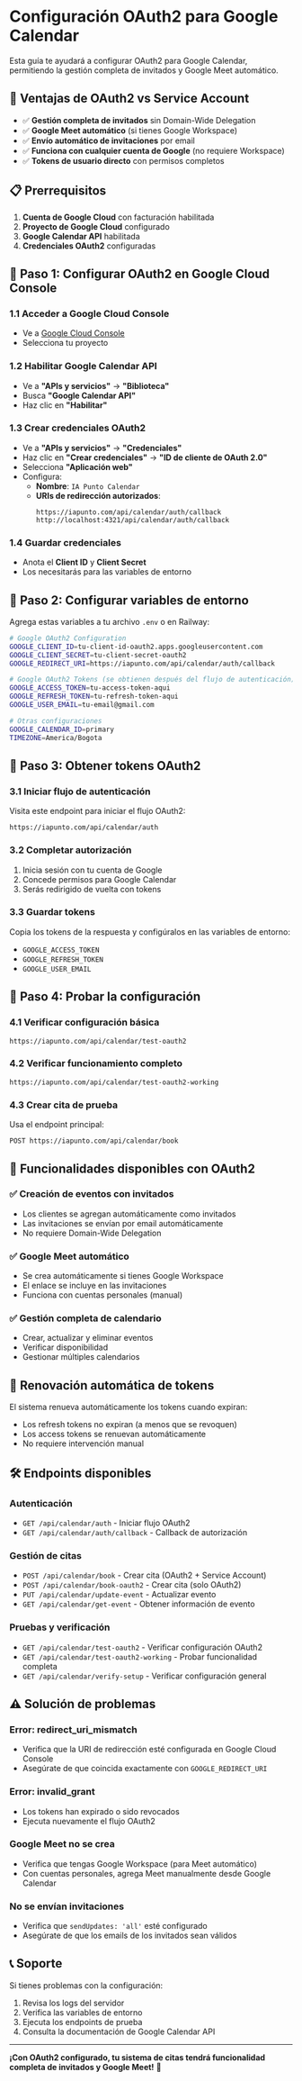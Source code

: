 # Configuración OAuth2 para Google Calendar

Esta guía te ayudará a configurar OAuth2 para Google Calendar, permitiendo la gestión completa de invitados y Google Meet automático.

## 🎯 **Ventajas de OAuth2 vs Service Account**

- ✅ **Gestión completa de invitados** sin Domain-Wide Delegation
- ✅ **Google Meet automático** (si tienes Google Workspace)
- ✅ **Envío automático de invitaciones** por email
- ✅ **Funciona con cualquier cuenta de Google** (no requiere Workspace)
- ✅ **Tokens de usuario directo** con permisos completos

## 📋 **Prerrequisitos**

1. **Cuenta de Google Cloud** con facturación habilitada
2. **Proyecto de Google Cloud** configurado
3. **Google Calendar API** habilitada
4. **Credenciales OAuth2** configuradas

## 🔧 **Paso 1: Configurar OAuth2 en Google Cloud Console**

### 1.1 Acceder a Google Cloud Console
- Ve a [Google Cloud Console](https://console.cloud.google.com/)
- Selecciona tu proyecto

### 1.2 Habilitar Google Calendar API
- Ve a **"APIs y servicios"** → **"Biblioteca"**
- Busca **"Google Calendar API"**
- Haz clic en **"Habilitar"**

### 1.3 Crear credenciales OAuth2
- Ve a **"APIs y servicios"** → **"Credenciales"**
- Haz clic en **"Crear credenciales"** → **"ID de cliente de OAuth 2.0"**
- Selecciona **"Aplicación web"**
- Configura:
  - **Nombre**: `IA Punto Calendar`
  - **URIs de redirección autorizados**:
    ```
    https://iapunto.com/api/calendar/auth/callback
    http://localhost:4321/api/calendar/auth/callback
    ```

### 1.4 Guardar credenciales
- Anota el **Client ID** y **Client Secret**
- Los necesitarás para las variables de entorno

## 🔑 **Paso 2: Configurar variables de entorno**

Agrega estas variables a tu archivo `.env` o en Railway:

```bash
# Google OAuth2 Configuration
GOOGLE_CLIENT_ID=tu-client-id-oauth2.apps.googleusercontent.com
GOOGLE_CLIENT_SECRET=tu-client-secret-oauth2
GOOGLE_REDIRECT_URI=https://iapunto.com/api/calendar/auth/callback

# Google OAuth2 Tokens (se obtienen después del flujo de autenticación)
GOOGLE_ACCESS_TOKEN=tu-access-token-aqui
GOOGLE_REFRESH_TOKEN=tu-refresh-token-aqui
GOOGLE_USER_EMAIL=tu-email@gmail.com

# Otras configuraciones
GOOGLE_CALENDAR_ID=primary
TIMEZONE=America/Bogota
```

## 🚀 **Paso 3: Obtener tokens OAuth2**

### 3.1 Iniciar flujo de autenticación
Visita este endpoint para iniciar el flujo OAuth2:
```
https://iapunto.com/api/calendar/auth
```

### 3.2 Completar autorización
1. Inicia sesión con tu cuenta de Google
2. Concede permisos para Google Calendar
3. Serás redirigido de vuelta con tokens

### 3.3 Guardar tokens
Copia los tokens de la respuesta y configúralos en las variables de entorno:
- `GOOGLE_ACCESS_TOKEN`
- `GOOGLE_REFRESH_TOKEN`
- `GOOGLE_USER_EMAIL`

## 🧪 **Paso 4: Probar la configuración**

### 4.1 Verificar configuración básica
```
https://iapunto.com/api/calendar/test-oauth2
```

### 4.2 Verificar funcionamiento completo
```
https://iapunto.com/api/calendar/test-oauth2-working
```

### 4.3 Crear cita de prueba
Usa el endpoint principal:
```
POST https://iapunto.com/api/calendar/book
```

## 📅 **Funcionalidades disponibles con OAuth2**

### ✅ **Creación de eventos con invitados**
- Los clientes se agregan automáticamente como invitados
- Las invitaciones se envían por email automáticamente
- No requiere Domain-Wide Delegation

### ✅ **Google Meet automático**
- Se crea automáticamente si tienes Google Workspace
- El enlace se incluye en las invitaciones
- Funciona con cuentas personales (manual)

### ✅ **Gestión completa de calendario**
- Crear, actualizar y eliminar eventos
- Verificar disponibilidad
- Gestionar múltiples calendarios

## 🔄 **Renovación automática de tokens**

El sistema renueva automáticamente los tokens cuando expiran:
- Los refresh tokens no expiran (a menos que se revoquen)
- Los access tokens se renuevan automáticamente
- No requiere intervención manual

## 🛠️ **Endpoints disponibles**

### **Autenticación**
- `GET /api/calendar/auth` - Iniciar flujo OAuth2
- `GET /api/calendar/auth/callback` - Callback de autorización

### **Gestión de citas**
- `POST /api/calendar/book` - Crear cita (OAuth2 + Service Account)
- `POST /api/calendar/book-oauth2` - Crear cita (solo OAuth2)
- `PUT /api/calendar/update-event` - Actualizar evento
- `GET /api/calendar/get-event` - Obtener información de evento

### **Pruebas y verificación**
- `GET /api/calendar/test-oauth2` - Verificar configuración OAuth2
- `GET /api/calendar/test-oauth2-working` - Probar funcionalidad completa
- `GET /api/calendar/verify-setup` - Verificar configuración general

## ⚠️ **Solución de problemas**

### **Error: redirect_uri_mismatch**
- Verifica que la URI de redirección esté configurada en Google Cloud Console
- Asegúrate de que coincida exactamente con `GOOGLE_REDIRECT_URI`

### **Error: invalid_grant**
- Los tokens han expirado o sido revocados
- Ejecuta nuevamente el flujo OAuth2

### **Google Meet no se crea**
- Verifica que tengas Google Workspace (para Meet automático)
- Con cuentas personales, agrega Meet manualmente desde Google Calendar

### **No se envían invitaciones**
- Verifica que `sendUpdates: 'all'` esté configurado
- Asegúrate de que los emails de los invitados sean válidos

## 📞 **Soporte**

Si tienes problemas con la configuración:
1. Revisa los logs del servidor
2. Verifica las variables de entorno
3. Ejecuta los endpoints de prueba
4. Consulta la documentación de Google Calendar API

---

**¡Con OAuth2 configurado, tu sistema de citas tendrá funcionalidad completa de invitados y Google Meet!** 🎉
